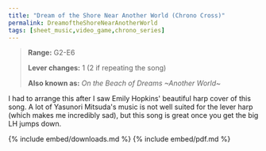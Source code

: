 ```yaml
---
title: "Dream of the Shore Near Another World (Chrono Cross)"
permalink: DreamoftheShoreNearAnotherWorld
tags: [sheet_music,video_game,chrono_series]
---
```


>**Range:** G2-E6
>
>**Lever changes:** 1 (2 if repeating the song)
>
>**Also known as:** _On the Beach of Dreams ~Another World~_

I had to arrange this after I saw Emily Hopkins' beautiful harp cover of this song. A lot of Yasunori Mitsuda's music is not well suited for the lever harp (which makes me incredibly sad), but this song is great once you get the big LH jumps down.

{% include embed/downloads.md %}
{% include embed/pdf.md %}
